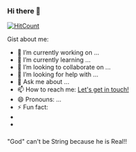 ### Hi there 👋
[![HitCount](http://hits.dwyl.com/mparajuli/mparajuli.svg)](http://hits.dwyl.com/mparajuli/mparajuli)

Gist about me:

- 🔭 I’m currently working on ...
- 🌱 I’m currently learning ...
- 👯 I’m looking to collaborate on ...
- 🤔 I’m looking for help with ...
- 💬 Ask me about ...
- 📫 How to reach me: <a href="mausamparajuli313@gmail.com">Let's get in touch!</a>
- 😄 Pronouns: ...
- ⚡ Fun fact: 
- 
- 
###

"God" can't be String because he is Real!!

<!--
**mparajuli/mparajuli** is a ✨ _special_ ✨ repository because its `README.md` (this file) appears on your GitHub profile.

Here are some ideas to get you started:

- 🔭 I’m currently working on ...
- 🌱 I’m currently learning ...
- 👯 I’m looking to collaborate on ...
- 🤔 I’m looking for help with ...
- 💬 Ask me about ...
- 📫 How to reach me: ...
- 😄 Pronouns: ...
- ⚡ Fun fact: ..."God" can't be String because he is Real.
-->
